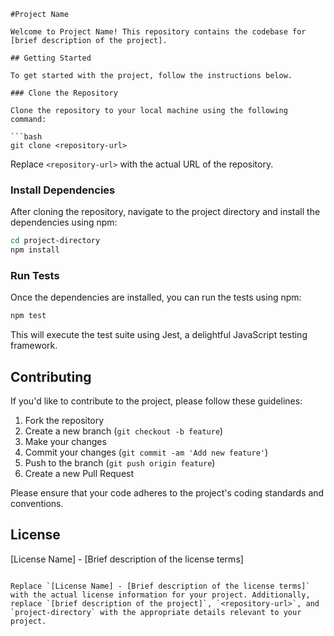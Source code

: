 ```
#Project Name

Welcome to Project Name! This repository contains the codebase for [brief description of the project].

## Getting Started

To get started with the project, follow the instructions below.

### Clone the Repository

Clone the repository to your local machine using the following command:

```bash
git clone <repository-url>
```

Replace `<repository-url>` with the actual URL of the repository.

### Install Dependencies

After cloning the repository, navigate to the project directory and install the dependencies using npm:

```bash
cd project-directory
npm install
```

### Run Tests

Once the dependencies are installed, you can run the tests using npm:

```bash
npm test
```

This will execute the test suite using Jest, a delightful JavaScript testing framework.

## Contributing

If you'd like to contribute to the project, please follow these guidelines:

1. Fork the repository
2. Create a new branch (`git checkout -b feature`)
3. Make your changes
4. Commit your changes (`git commit -am 'Add new feature'`)
5. Push to the branch (`git push origin feature`)
6. Create a new Pull Request

Please ensure that your code adheres to the project's coding standards and conventions.

## License

[License Name] - [Brief description of the license terms]
```

Replace `[License Name] - [Brief description of the license terms]` with the actual license information for your project. Additionally, replace `[brief description of the project]`, `<repository-url>`, and `project-directory` with the appropriate details relevant to your project.
